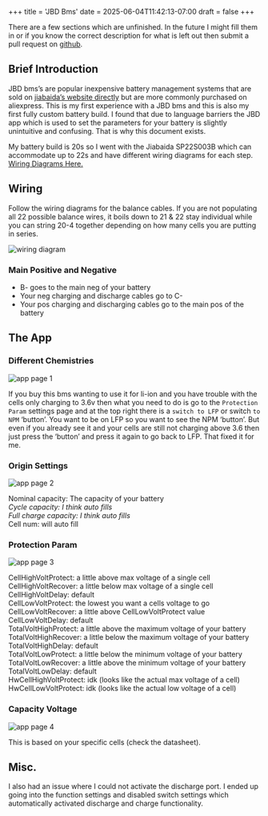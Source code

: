 +++
title = 'JBD Bms'
date = 2025-06-04T11:42:13-07:00
draft = false
+++

There are a few sections which are unfinished. In the future I might fill them in or if you know the correct description for what is left out then submit a pull request on [github]().

## Brief Introduction

JBD bms’s are popular inexpensive battery management systems that are sold on [jiabaida’s website directly](https://jiabaida-bms.com/) but are more commonly purchased on aliexpress. This is my first experience with a JBD bms and this is also my first fully custom battery build. I found that due to language barriers the JBD app which is used to set the parameters for your battery is slightly unintuitive and confusing. That is why this document exists. 

My battery build is 20s so I went with the Jiabaida SP22S003B which can accommodate up to 22s and have different wiring diagrams for each step. [Wiring Diagrams Here.](https://jiabaida-bms.com/blogs/content/jiabaida-sp22s003b-smart-bms-wiring-diagram?spm=a2g0o.detail.1000023.4.6d1330b03TSyat) 

## Wiring

Follow the wiring diagrams for the balance cables. If you are not populating all 22 possible balance wires, it boils down to 21 & 22 stay individual while you can string 20-4 together depending on how many cells you are putting in series.

![wiring diagram](/img/post/JBD-bms/1.png)

### Main Positive and Negative
- B- goes to the main neg of your battery  
- Your neg charging and discharge cables go to C-  
- Your pos charging and discharging cables go to the main pos of the battery

## The App

### Different Chemistries

![app page 1](/img/post/JBD-bms/2.png)

If you buy this bms wanting to use it for li-ion and you have trouble with the cells only charging to 3.6v then what you need to do is go to the `Protection Param` settings page and at the top right there is a `switch to LFP` or switch `to NPM` ‘button’. You want to be on LFP so you want to see the NPM ‘button’. But even if you already see it and your cells are still not charging above 3.6 then just press the ‘button’ and press it again to go back to LFP. That fixed it for me.

### Origin Settings

![app page 2](/img/post/JBD-bms/3.png)

Nominal capacity: The capacity of your battery  
*Cycle capacity: I think auto fills*  
*Full charge capacity: I think auto fills*  
Cell num: will auto fill

### Protection Param

![app page 3](/img/post/JBD-bms/4.png)

CellHighVoltProtect: a little above max voltage of a single cell  
CellHighVoltRecover: a little below max voltage of a single cell  
CellHighVoltDelay: default  
CellLowVoltProtect: the lowest you want a cells voltage to go  
CellLowVoltRecover: a little above CellLowVoltProtect value  
CellLowVoltDelay: default  
TotalVoltHighProtect: a little above the maximum voltage of your battery  
TotalVoltHighRecover: a little below the maximum voltage of your battery  
TotalVoltHighDelay: default  
TotalVoltLowProtect: a little below the minimum voltage of your battery  
TotalVoltLowRecover: a little above the minimum voltage of your battery  
TotalVoltLowDelay: default  
HwCellHighVoltProtect: idk (looks like the actual max voltage of a cell)  
HwCellLowVoltProtect: idk (looks like the actual low voltage of a cell)

### Capacity Voltage

![app page 4](/img/post/JBD-bms/5.png)

This is based on your specific cells (check the datasheet).

## Misc.

I also had an issue where I could not activate the discharge port. I ended up going into the function settings and disabled switch settings which automatically activated discharge and charge functionality. 
